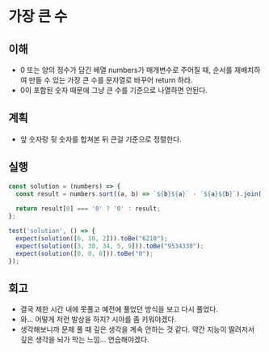# 가장 큰 수

## 이해

- 0 또는 양의 정수가 담긴 배열 numbers가 매개변수로 주어질 때, 순서를 재배치하여 만들 수 있는 가장 큰 수를 문자열로 바꾸어 return 하라.
- 0이 포함된 숫자 때문에 그냥 큰 수를 기준으로 나열하면 안된다.

## 계획

- 앞 숫자랑 뒷 숫자를 합쳐본 뒤 큰걸 기준으로 정렬한다.

## 실행

```js
const solution = (numbers) => {
  const result = numbers.sort((a, b) => `${b}${a}` - `${a}${b}`).join('');
  
  return result[0] === '0' ? '0' : result;
};

test('solution', () => {
  expect(solution([6, 10, 2])).toBe("6210");
  expect(solution([3, 30, 34, 5, 9])).toBe("9534330");
  expect(solution([0, 0, 0])).toBe("0");
});
```

## 회고

- 결국 제한 시간 내에 못풀고 예전에 풀었던 방식을 보고 다시 풀었다.
- 와... 어떻게 저런 발상을 하지? 시야를 좀 키워야겠다.
- 생각해보니까 문제 풀 때 깊은 생각을 계속 안하는 것 같다. 약간 지능이 딸려저서 깊은 생각을 뇌가 막는 느낌... 연습해야겠다.
